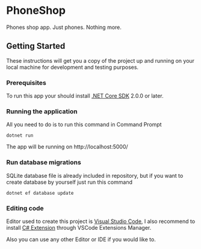 # PhoneShop

Phones shop app. Just phones. Nothing more.

## Getting Started

These instructions will get you a copy of the project up and running on your local machine for development and testing purposes.

### Prerequisites

To run this app your should install [.NET Core SDK](https://www.microsoft.com/net/core) 2.0.0 or later.

### Running the application

All you need to do is to run this command in Command Prompt
```
dotnet run
```

The app will be running on http://localhost:5000/

### Run database migrations

SQLite database file is already included in repository, but if you want to create database by yourself just run this command
```
dotnet ef database update
```
### Editing code

Editor used to create this project is [Visual Studio Code](https://code.visualstudio.com/), I also recommend to install [C# Extension](https://marketplace.visualstudio.com/items?itemName=ms-vscode.csharp) through VSCode Extensions Manager.

Also you can use any other Editor or IDE if you would like to.
